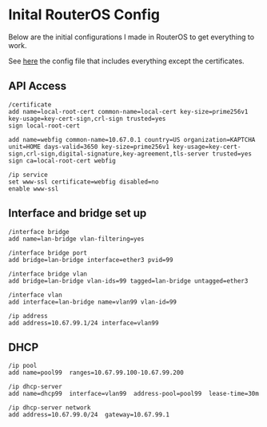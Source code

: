 # Inital RouterOS Config
Below are the initial configurations I made in RouterOS to get everything to work.

See [here](../infrastructure/files/basic-install.rsc) the config file that includes everything except the certificates.

## API Access
```rsc
/certificate
add name=local-root-cert common-name=local-cert key-size=prime256v1 key-usage=key-cert-sign,crl-sign trusted=yes
sign local-root-cert

add name=webfig common-name=10.67.0.1 country=US organization=KAPTCHA unit=HOME days-valid=3650 key-size=prime256v1 key-usage=key-cert-sign,crl-sign,digital-signature,key-agreement,tls-server trusted=yes
sign ca=local-root-cert webfig

/ip service
set www-ssl certificate=webfig disabled=no
enable www-ssl
```

## Interface and bridge set up

```rsc
/interface bridge
add name=lan-bridge vlan-filtering=yes

/interface bridge port
add bridge=lan-bridge interface=ether3 pvid=99

/interface bridge vlan
add bridge=lan-bridge vlan-ids=99 tagged=lan-bridge untagged=ether3

/interface vlan
add interface=lan-bridge name=vlan99 vlan-id=99

/ip address
add address=10.67.99.1/24 interface=vlan99
```

## DHCP

```rsc
/ip pool
add name=pool99  ranges=10.67.99.100-10.67.99.200

/ip dhcp-server
add name=dhcp99  interface=vlan99  address-pool=pool99  lease-time=30m

/ip dhcp-server network
add address=10.67.99.0/24  gateway=10.67.99.1

```

